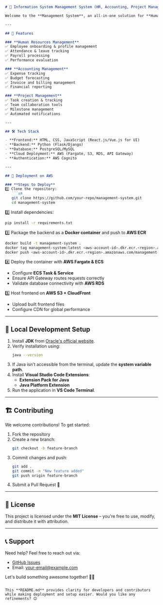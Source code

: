 ```markdown
# 🚀 Information System Management System (HR, Accounting, Project Management)

Welcome to the **Management System**, an all-in-one solution for **Human Resources (HR), Accounting, and Project Management**, designed for seamless deployment on **AWS Cloud**. This system helps businesses streamline operations with a user-friendly interface powered by **HTML, JavaScript, CSS, and Python**.

---

## 📌 Features

### **Human Resources Management**
✅ Employee onboarding & profile management  
✅ Attendance & leave tracking  
✅ Payroll processing  
✅ Performance evaluation  

### **Accounting Management**
✅ Expense tracking  
✅ Budget forecasting  
✅ Invoice and billing management  
✅ Financial reporting  

### **Project Management**
✅ Task creation & tracking  
✅ Team collaboration tools  
✅ Milestone management  
✅ Automated notifications  

---

## 🛠️ Tech Stack

- **Frontend:** HTML, CSS, JavaScript (React.js/Vue.js for UI)
- **Backend:** Python (Flask/Django)
- **Database:** PostgreSQL/MySQL
- **Cloud Deployment:** AWS (Fargate, S3, RDS, API Gateway)
- **Authentication:** AWS Cognito

---

## 🚀 Deployment on AWS

### **Steps to Deploy**
1️⃣ Clone the repository:  
   ```sh
   git clone https://github.com/your-repo/management-system.git
   cd management-system
   ```

2️⃣ Install dependencies:  
   ```sh
   pip install -r requirements.txt
   ```

3️⃣ Package the backend as a **Docker container** and push to **AWS ECR**  
   ```sh
   docker build -t management-system .
   docker tag management-system:latest <aws-account-id>.dkr.ecr.<region>.amazonaws.com/management-system
   docker push <aws-account-id>.dkr.ecr.<region>.amazonaws.com/management-system
   ```

4️⃣ Deploy the container with **AWS Fargate & ECS**  
   - Configure **ECS Task & Service**  
   - Ensure API Gateway routes requests correctly  
   - Validate database connectivity with **AWS RDS**

5️⃣ Host frontend on **AWS S3 + CloudFront**  
   - Upload built frontend files  
   - Configure CDN for global performance  

---

## 🔧 Local Development Setup
1. Install **JDK** from [Oracle's official website](https://www.oracle.com/java/technologies/downloads/).
2. Verify installation using:  
   ```sh
   java --version
   ```
3. If Java isn't accessible from the terminal, update the **system variable path**.
4. Install **Visual Studio Code Extensions**:
   - **Extension Pack for Java**
   - **Java Platform Extension**
5. Run the application in **VS Code Terminal**.

---

## 🏗️ Contributing

We welcome contributions! To get started:
1. Fork the repository  
2. Create a new branch:  
   ```sh
   git checkout -b feature-branch
   ```
3. Commit changes and push:  
   ```sh
   git add .
   git commit -m "New feature added"
   git push origin feature-branch
   ```
4. Submit a Pull Request 🚀

---

## 🔐 License

This project is licensed under the **MIT License** – you're free to use, modify, and distribute it with attribution.

---

## 📞 Support

Need help? Feel free to reach out via:
- [GitHub Issues](https://github.com/your-repo/issues)
- Email: your-email@example.com  

Let's build something awesome together! 🚀🎯
```

This **README.md** provides clarity for developers and contributors while making deployment and setup easier. Would you like any refinements? 😊
